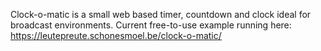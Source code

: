 Clock-o-matic is a small web based timer, countdown and clock ideal for broadcast environments.
Current free-to-use example running here: https://leutepreute.schonesmoel.be/clock-o-matic/
